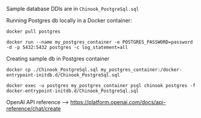 Sample database DDls are in `Chinook_PostgreSql.sql`

Running Postgres db locally in a Docker container:

`docker pull postgres`

`docker run --name my_postgres_container -e POSTGRES_PASSWORD=password -d -p 5432:5432 postgres -c log_statement=all`

Creating sample db in Postgres container

`docker cp ./Chinook_PostgreSql.sql my_postgres_container:/docker-entrypoint-initdb.d/Chinook_PostgreSql.sql`

`docker exec -u postgres my_postgres_container psql chinook postgres -f docker-entrypoint-initdb.d/Chinook_PostgreSql.sql`

OpenAI API reference --> https://platform.openai.com/docs/api-reference/chat/create
